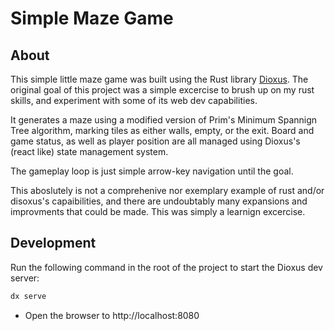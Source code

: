# Simple Maze Game
## About

This simple little maze game was built using the Rust library [Dioxus](https://dioxuslabs.com/). The original goal of this project was a simple excercise to brush up on my rust skills, and experiment with some of its web dev capabilities.

It generates a maze using a modified version of Prim's Minimum Spannign Tree algorithm, marking tiles as either walls, empty, or the exit. Board and game status, as well as player position are all managed using Dioxus's (react like) state management system.

The gameplay loop is just simple arrow-key navigation until the goal.

This aboslutely is not a comprehenive nor exemplary example of rust and/or disoxus's capaibilities, and there are undoubtably many expansions and improvments that could be made. This was simply a learnign excercise.

## Development

Run the following command in the root of the project to start the Dioxus dev server:

```bash
dx serve
```

- Open the browser to http://localhost:8080